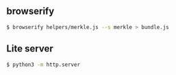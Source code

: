 ## browserify

```bash
$ browserify helpers/merkle.js --s merkle > bundle.js
```

## Lite server

```bash
$ python3 -m http.server
```
